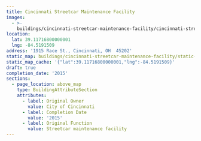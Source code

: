 ```yaml
---
title: Cincinnati Streetcar Maintenance Facility
images:
  - >-
    buildings/cincinnati-streetcar-maintenance-facility/cincinnati-streetcar-maintenance-facility-0_mldqda
location:
  lat: 39.11716800000001
  lng: -84.5191509
address: '1915 Race St., Cincinnati, OH  45202'
static_map: buildings/cincinnati-streetcar-maintenance-facility/static-map_rkrmsw
static_map_cache: '{"lat":39.11716800000001,"lng":-84.5191509}'
draft: true
completion_date: '2015'
sections:
  - page_location: above_map
    type: BuildingAttributeSection
    attributes:
      - label: Original Owner
        value: City of Cincinnati
      - label: Completion Date
        value: '2015'
      - label: Original Function
        value: Streetcar maintenance facility
---
```



